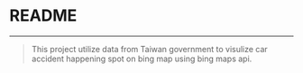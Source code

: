 # README #
--------------
>This project utilize data from Taiwan government to visulize car accident happening spot on bing map using bing maps api.
